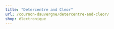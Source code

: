 ```yaml
---
title: "Detercentre and Cleor"
url: /cournon-dauvergne/detercentre-and-cleor/
shop: électronique
---
```

